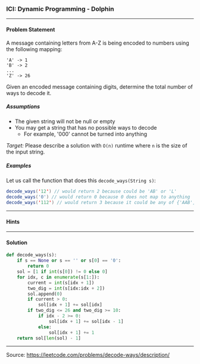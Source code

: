### ICI: Dynamic Programming - Dolphin
___
#### Problem Statement
A message containing letters from A-Z is being encoded to numbers using the following mapping:
```
'A' -> 1
'B' -> 2
...
'Z' -> 26
```
Given an encoded message containing digits, determine the total number of ways to decode it.

##### Assumptions
- The given string will not be null or empty
- You may get a string that has no possible ways to decode
  + For example, '000' cannot be turned into anything

*Target:* Please describe a solution with `O(n)` runtime where `n` is the size of the input string.

##### Examples

Let us call the function that does this `decode_ways(String s)`:
```java
decode_ways('12') // would return 2 because could be 'AB' or 'L'
decode_ways('0') // would return 0 because 0 does not map to anything
decode_ways('112') // would return 3 because it could be any of {'AAB', 'AL', 'KB'}
```


____

#### Hints



___

#### Solution
```python
def decode_ways(s):
    if s == None or s == '' or s[0] == '0':
        return 0
    sol = [1 if int(s[0]) != 0 else 0]
    for idx, c in enumerate(s[1:]):
        current = int(s[idx + 1])
        two_dig = int(s[idx:idx + 2])
        sol.append(0)
        if current > 0:
            sol[idx + 1] += sol[idx]
        if two_dig <= 26 and two_dig >= 10:
            if idx - 2 >= 0:
                sol[idx + 1] += sol[idx - 1]
            else:
                sol[idx + 1] += 1
    return sol[len(sol) - 1]
```
___
Source: https://leetcode.com/problems/decode-ways/description/